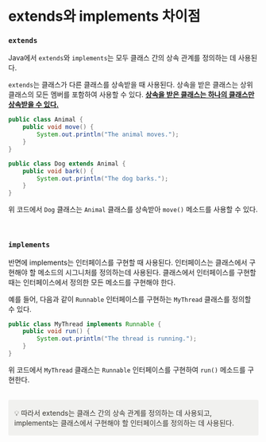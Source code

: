# extends와 implements 차이점

### `extends`
Java에서 `extends`와 `implements`는 모두 클래스 간의 상속 관계를 정의하는 데 사용된다.

`extends`는 클래스가 다른 클래스를 상속받을 때 사용된다. 상속을 받은 클래스는 상위 클래스의 모든 멤버를 포함하여 사용할 수 있다. <u>**상속을 받은 클래스는 하나의 클래스만 상속받을 수 있다.**</u>

```java
public class Animal {
    public void move() {
        System.out.println("The animal moves.");
    }
}

public class Dog extends Animal {
    public void bark() {
        System.out.println("The dog barks.");
    }
}
```
위 코드에서 `Dog` 클래스는 `Animal` 클래스를 상속받아 `move()` 메소드를 사용할 수 있다.

<br>

### `implements`

반면에 implements는 인터페이스를 구현할 때 사용된다. 인터페이스는 클래스에서 구현해야 할 메소드의 시그니처를 정의하는데 사용된다. 클래스에서 인터페이스를 구현할 때는 인터페이스에서 정의한 모든 메소드를 구현해야 한다.

예를 들어, 다음과 같이 `Runnable` 인터페이스를 구현하는 `MyThread` 클래스를 정의할 수 있다.

```Java
public class MyThread implements Runnable {
    public void run() {
        System.out.println("The thread is running.");
    }
}
```

위 코드에서 `MyThread` 클래스는 `Runnable` 인터페이스를 구현하여 `run()` 메소드를 구현한다.

<br>

<aside style="display: flex; border-radius: 3px; color: rgb(55,53,47); background: rgb(241, 241, 239); padding: 16px 16px 16px 12px;">
💡 따라서 extends는 클래스 간의 상속 관계를 정의하는 데 사용되고, implements는 클래스에서 구현해야 할 인터페이스를 정의하는 데 사용된다.

</aside>

